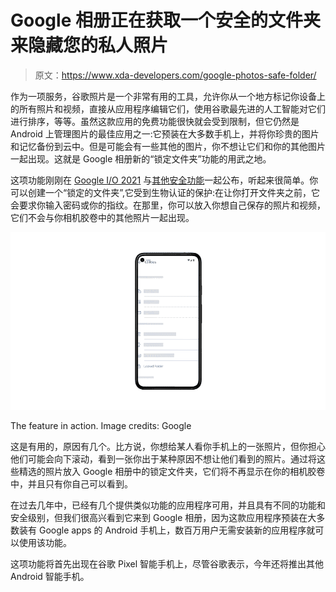 # Google 相册正在获取一个安全的文件夹来隐藏您的私人照片

> 原文：<https://www.xda-developers.com/google-photos-safe-folder/>

作为一项服务，谷歌照片是一个非常有用的工具，允许你从一个地方标记你设备上的所有照片和视频，直接从应用程序编辑它们，使用谷歌最先进的人工智能对它们进行排序，等等。虽然这款应用的免费功能很快就会受到限制，但它仍然是 Android 上管理图片的最佳应用之一:它预装在大多数手机上，并将你珍贵的图片和记忆备份到云中。但是可能会有一些其他的图片，你不想让它们和你的其他图片一起出现。这就是 Google 相册新的“锁定文件夹”功能的用武之地。

这项功能刚刚在 [Google I/O 2021](https://www.xda-developers.com/tag/google-io-2021/) 与[其他安全功能](https://www.blog.google/technology/safety-security/our-work-keep-you-safe/)一起公布，听起来很简单。你可以创建一个“锁定的文件夹”,它受到生物认证的保护:在让你打开文件夹之前，它会要求你输入密码或你的指纹。在那里，你可以放入你想自己保存的照片和视频，它们不会与你相机胶卷中的其他照片一起出现。

 <picture>![](img/d2e357bc9d7e76ef9211cb33fdc76adf.png)</picture> 

The feature in action. Image credits: Google

这是有用的，原因有几个。比方说，你想给某人看你手机上的一张照片，但你担心他们可能会向下滚动，看到一张你出于某种原因不想让他们看到的照片。通过将这些精选的照片放入 Google 相册中的锁定文件夹，它们将不再显示在你的相机胶卷中，并且只有你自己可以看到。

在过去几年中，已经有几个提供类似功能的应用程序可用，并且具有不同的功能和安全级别，但我们很高兴看到它来到 Google 相册，因为这款应用程序预装在大多数装有 Google apps 的 Android 手机上，数百万用户无需安装新的应用程序就可以使用该功能。

这项功能将首先出现在谷歌 Pixel 智能手机上，尽管谷歌表示，今年还将推出其他 Android 智能手机。
